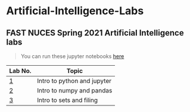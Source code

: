 # Artificial-Intelligence-Labs
## FAST NUCES Spring 2021 Artificial Intelligence labs

> You can run these jupyter notebooks [here](https://colab.research.google.com/github/ghostdart/Artificial-Intelligence-Labs/)

| Lab No. | Topic |
| ------- | ----- |
| [1][lab1] |Intro to python and jupyter|
| [2][lab2] |Intro to numpy and pandas|
| [3][lab3] |Intro to sets and filing|

[gcolab]:https://colab.research.google.com/github/ghostdart/Artificial-Intelligence-Labs/
[lab1]:https://github.com/ghostdart/Artificial-Intelligence-Labs/tree/main/01
[lab2]:https://github.com/ghostdart/Artificial-Intelligence-Labs/tree/main/02
[lab3]:https://github.com/ghostdart/Artificial-Intelligence-Labs/tree/main/03
